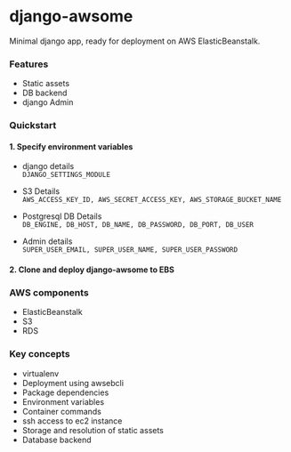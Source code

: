 # django-awsome
Minimal django app, ready for deployment on AWS ElasticBeanstalk.  

### Features
* Static assets  
* DB backend  
* django Admin  

### Quickstart

#### 1. Specify environment variables
* django details  
`DJANGO_SETTINGS_MODULE`  

* S3 Details  
`AWS_ACCESS_KEY_ID, AWS_SECRET_ACCESS_KEY, AWS_STORAGE_BUCKET_NAME`  

* Postgresql DB Details  
`DB_ENGINE, DB_HOST, DB_NAME, DB_PASSWORD, DB_PORT, DB_USER`  

* Admin details  
`SUPER_USER_EMAIL, SUPER_USER_NAME, SUPER_USER_PASSWORD`  

#### 2. Clone and deploy django-awsome to EBS


### AWS components
* ElasticBeanstalk  
* S3  
* RDS  

### Key concepts
* virtualenv
* Deployment using awsebcli
* Package dependencies
* Environment variables
* Container commands
* ssh access to ec2 instance  
* Storage and resolution of static assets   
* Database backend  
